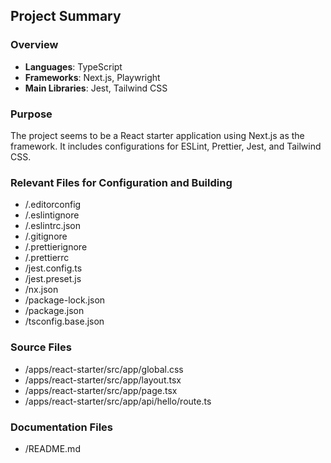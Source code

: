 ## Project Summary

### Overview
- **Languages**: TypeScript
- **Frameworks**: Next.js, Playwright
- **Main Libraries**: Jest, Tailwind CSS

### Purpose
The project seems to be a React starter application using Next.js as the framework. It includes configurations for ESLint, Prettier, Jest, and Tailwind CSS.

### Relevant Files for Configuration and Building
- /.editorconfig
- /.eslintignore
- /.eslintrc.json
- /.gitignore
- /.prettierignore
- /.prettierrc
- /jest.config.ts
- /jest.preset.js
- /nx.json
- /package-lock.json
- /package.json
- /tsconfig.base.json

### Source Files
- /apps/react-starter/src/app/global.css
- /apps/react-starter/src/app/layout.tsx
- /apps/react-starter/src/app/page.tsx
- /apps/react-starter/src/app/api/hello/route.ts

### Documentation Files
- /README.md